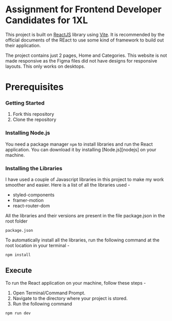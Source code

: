 # Assignment for Frontend Developer Candidates for 1XL

This project is built on [ReactJS](https://react.dev/learn/start-a-new-react-project) library using [Vite](https://vitejs.dev/guide/). It is recommended by the official documents of the REact to use some kind of framework to build out their application.

The project contains just 2 pages, Home and Categories. This website is not made responsive as the Figma files did not have designs for responsive layouts. This only works on desktops.

# Prerequisites

### Getting Started

1. Fork this repository
2. Clone the repository

### Installing Node.js

You need a package manager `npm` to install libraries and run the React application. You can download it by installing [Node.js][nodejs] on your machine.

### Installing the Libraries

I have used a couple of Javascript libraries in this project to make my work smoother and easier. Here is a list of all the libraries used -

- styled-components
- framer-motion
- react-router-dom

All the libraries and their versions are present in the file package.json in the root folder

```
package.json
```

To automatically install all the libraries, run the following command at the root location in your terminal -

```terminal
npm install
```

## Execute

To run the React application on your machine, follow these steps -

1. Open Terminal/Command Prompt.
2. Navigate to the directory where your project is stored.
3. Run the following command

```terminal
npm run dev
```
